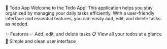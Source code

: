 📝 Todo App
Welcome to the Todo App! This application helps you stay organized by managing your daily tasks efficiently. With a user-friendly interface and essential features, you can easily add, edit, and delete tasks as needed.

✨ Features
✅ Add, edit, and delete tasks
📋 View all your todos at a glance
🌙 Simple and clean user interface

